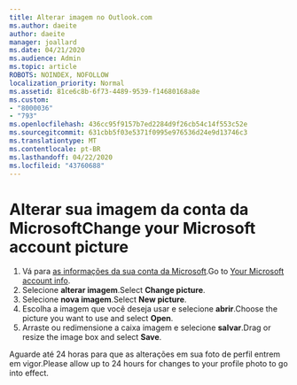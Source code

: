 ```yaml
---
title: Alterar imagem no Outlook.com
ms.author: daeite
author: daeite
manager: joallard
ms.date: 04/21/2020
ms.audience: Admin
ms.topic: article
ROBOTS: NOINDEX, NOFOLLOW
localization_priority: Normal
ms.assetid: 81ce6c8b-6f73-4489-9539-f14680168a8e
ms.custom:
- "8000036"
- "793"
ms.openlocfilehash: 436cc95f9157b7ed2284d9f26cb54c14f553c52e
ms.sourcegitcommit: 631cbb5f03e5371f0995e976536d24e9d13746c3
ms.translationtype: MT
ms.contentlocale: pt-BR
ms.lasthandoff: 04/22/2020
ms.locfileid: "43760688"
---
```

# <a name="change-your-microsoft-account-picture"></a><span data-ttu-id="9ef9e-102">Alterar sua imagem da conta da Microsoft</span><span class="sxs-lookup"><span data-stu-id="9ef9e-102">Change your Microsoft account picture</span></span>

1. <span data-ttu-id="9ef9e-103">Vá para [as informações da sua conta da Microsoft](https://go.microsoft.com/fwlink/p/?linkid=860841).</span><span class="sxs-lookup"><span data-stu-id="9ef9e-103">Go to [Your Microsoft account info](https://go.microsoft.com/fwlink/p/?linkid=860841).</span></span>
2. <span data-ttu-id="9ef9e-104">Selecione **alterar imagem**.</span><span class="sxs-lookup"><span data-stu-id="9ef9e-104">Select **Change picture**.</span></span>
3. <span data-ttu-id="9ef9e-105">Selecione **nova imagem**.</span><span class="sxs-lookup"><span data-stu-id="9ef9e-105">Select **New picture**.</span></span>
4. <span data-ttu-id="9ef9e-106">Escolha a imagem que você deseja usar e selecione **abrir**.</span><span class="sxs-lookup"><span data-stu-id="9ef9e-106">Choose the picture you want to use and select **Open**.</span></span>
5. <span data-ttu-id="9ef9e-107">Arraste ou redimensione a caixa imagem e selecione **salvar**.</span><span class="sxs-lookup"><span data-stu-id="9ef9e-107">Drag or resize the image box and select **Save**.</span></span>

<span data-ttu-id="9ef9e-108">Aguarde até 24 horas para que as alterações em sua foto de perfil entrem em vigor.</span><span class="sxs-lookup"><span data-stu-id="9ef9e-108">Please allow up to 24 hours for changes to your profile photo to go into effect.</span></span>